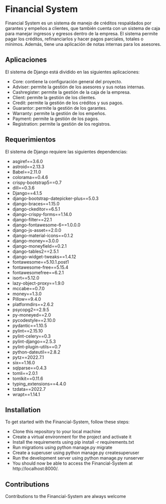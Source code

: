 # Financial System

Financial System es un sistema de manejo de créditos respaldados por garantes y empeños a clientes, que también cuenta con un sistema de caja para manejar ingresos y egresos dentro de la empresa. El sistema permite pagar los créditos, refinanciarlos y hacer pagos parciales, totales o mínimos. Además, tiene una aplicación de notas internas para los asesores.

## Aplicaciones

El sistema de Django está dividido en las siguientes aplicaciones:

- Core: contiene la configuración general del proyecto.
- Adviser: permite la gestión de los asesores y sus notas internas.
- Cashregister: permite la gestión de la caja de la empresa.
- Client: permite la gestión de los clientes.
- Credit: permite la gestión de los créditos y sus pagos.
- Guarantor: permite la gestión de los garantes.
- Warranty: permite la gestión de los empeños.
- Payment: permite la gestión de los pagos.
- Registration: permite la gestión de los registros.

## Requerimientos

El sistema de Django requiere las siguientes dependencias:

- asgiref==3.6.0
- astroid==2.13.3
- Babel==2.11.0
- colorama==0.4.6
- crispy-bootstrap5==0.7
- dill==0.3.6
- Django==4.1.5
- django-bootstrap-datepicker-plus==5.0.3
- django-braces==1.15.0
- django-ckeditor==6.5.1
- django-crispy-forms==1.14.0
- django-filter==22.1
- django-fontawesome-6==1.0.0.0
- django-js-asset==2.0.0
- django-material-icons==0.1.2
- django-money==3.0.0
- django-moneyfield==0.2.1
- django-tables2==2.5.1
- django-widget-tweaks==1.4.12
- fontawesome==5.10.1.post1
- fontawesome-free==5.15.4
- fontawesomefree==6.2.1
- isort==5.12.0
- lazy-object-proxy==1.9.0
- mccabe==0.7.0
- money==1.3.0
- Pillow==9.4.0
- platformdirs==2.6.2
- psycopg2==2.9.5
- py-moneyed==2.0
- pycodestyle==2.10.0
- pydantic==1.10.5
- pylint==2.15.10
- pylint-celery==0.3
- pylint-django==2.5.3
- pylint-plugin-utils==0.7
- python-dateutil==2.8.2
- pytz==2022.7.1
- six==1.16.0
- sqlparse==0.4.3
- tomli==2.0.1
- tomlkit==0.11.6
- typing_extensions==4.4.0
- tzdata==2022.7
- wrapt==1.14.1

## Installation

To get started with the Financial-System, follow these steps:

- Clone this repository to your local machine
- Create a virtual environment for the project and activate it
- Install the requirements using pip install -r requirements.txt
- Run migrations using python manage.py migrate
- Create a superuser using python manage.py createsuperuser
- Run the development server using python manage.py runserver
- You should now be able to access the Financial-System at http://localhost:8000/.

## Contributions

Contributions to the Financial-System are always welcome